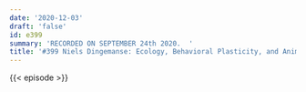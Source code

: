 ```yaml
---
date: '2020-12-03'
draft: 'false'
id: e399
summary: 'RECORDED ON SEPTEMBER 24th 2020.  '
title: '#399 Niels Dingemanse: Ecology, Behavioral Plasticity, and Animal Personality'
---
```

{{< episode >}}
